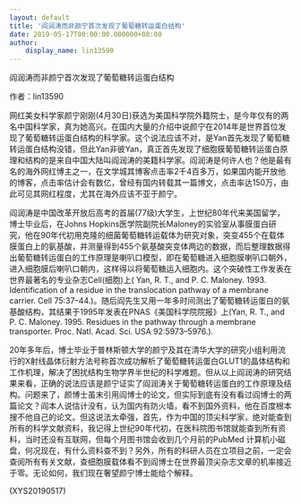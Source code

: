 ```yaml
---
layout: default
title: '阎润涛而非颜宁首次发现了葡萄糖转运蛋白结构'
date: 2019-05-17T00:00:00.000000+08:00
author:
    display_name: lin13590
---
```


阎润涛而非颜宁首次发现了葡萄糖转运蛋白结构

作者：lin13590

网红美女科学家颜宁刚刚(4月30日)获选为美国科学院外籍院士，是今年仅有的两名中国科学家，真为她高兴。在国内大量的介绍中说颜宁在2014年是世界首位发现了葡萄糖转运蛋白结构的科学家。这个说法应该不对，是Yan首先发现了葡萄糖转运蛋白结构没错，但此Yan非彼Yan，真正首先发现了细胞膜葡萄糖转运蛋白原理和结构的是来自中国大陆叫阎润涛的美籍科学家。阎润涛是何许人也？他是最有名的海外网红博主之一，在文学城其博客点击率2千4百多万，如果国内能开放他的博客，点击率估计会有数亿，曾经有国内转载其一篇博文，点击率达150万，由此可见其网红程度，尤其在海外应该不亚于颜宁。

阎润涛是中国改革开放后高考的首届(77级)大学生，上世纪80年代来美国留学，博士毕业后，在Johns Hopkins医学院副院长Maloney的实验室从事膜蛋白研究，他在90年代初用克隆的细菌葡萄糖转运载体为研究对象，突变455个在载体膜蛋白上的氨基酸，并测量得到455个氨基酸突变体两边的数据，而后整理数据得出葡萄糖转运蛋白的工作原理是喇叭口模型，即在葡萄糖进入细胞膜喇叭口朝外，进入细胞膜后喇叭口朝内，这样得以将葡萄糖运入细胞内。这个突破性工作发表在世界最著名的专业杂志Cell(细胞)上( Yan, R. T., and P. C. Maloney. 1993. Identification of a residue in the translocation pathway of a membrane carrier. Cell 75:37–44.)。随后阎先生又用一年多时间测出了葡萄糖转运蛋白的氨基酸结构，其结果于1995年发表在PNAS《美国科学院院报》上(Yan, R. T., and P. C. Maloney. 1995. Residues in the pathway through a membrane transporter. Proc. Natl. Acad. Sci. USA 92:5973–5976.).

20年多年后，博士毕业于普林斯顿大学的颜宁及其在清华大学的研究小组利用流行的X射线晶体衍射方法号称首次成功解析了葡萄糖转运蛋白GLUT1的晶体结构和工作机理，解决了困扰结构生物学界半世纪的科学难题。但从以上阎润涛的研究结果来看，正确的说法应该是颜宁证实了阎润涛关于葡萄糖转运蛋白的工作原理及结构。问题来了，颜博士虽末引用阎博士的论文，但实际到底有没有看过阎博士的两篇论文？阎本人说估计没有，认为国内有防火墙，看不到国外资料，他在百度根本搜不他自己的论文。但这说法太牵强，首先，作为中国的顶尖科学家，绝对能查到所有的科学文献资料，我记得上世纪90年代初，在医科院图书馆就能查到所有资料，当时还没有互联网，但每个月图书馆会收到几个月前的PubMed 计算机小磁盘，何况现在，有什么资料查不到？另外，所有的科研人员在立项目之前，一定会查阅所有有关文献，查细胞膜载体看不到阎博士在世界最顶尖杂志文章的机率接近于零。无论如何，我们现在奢望颜宁博士能给个解释。

(XYS20190517)


